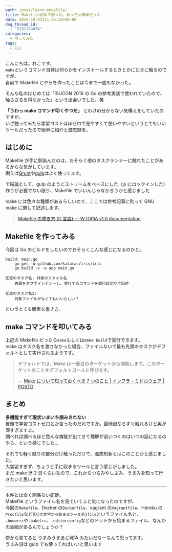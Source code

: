 ```yaml
---
path: /post/learn-makefile/
title: Makefile初めて触った。めっちゃ簡単だった
date: 2016-10-03T11:30:22+00:00
dsq_thread_id:
  - "5191724074"
categories:
  - やってみた
tags:
  - CLI
---
```


こんにちは。れこです。  
`make`というコマンド自体は何らかをインストールするときとかにたまに触るのですが、  
自前で Makefile とやらを作ったことは今まで一度もなかった。

そんな私のはじめては「ISUCON 2016 の Go の参考実装で使われていたので、触らざるを得なかった」という出会いでした。笑

**「うわっ make コマンド叩くやつだ」** とわけの分からない気構えをしていたのですが、  
いざ触ってみたら学習コストほぼゼロで見やすくて使いやすいというとてもいいツールだったので簡単に紹介と備忘録を。

<!--more-->

## はじめに

Makefile が手に馴染んだのは、おそらく他のタスクランナーに触れたことがあるからな気がしています。  
例えば[Grunt](http://gruntjs.com/)や[gulp](http://gulpjs.com/)はよく使ってます。

で結論として、gulp のようにストリームをベースにした（js にロックインした）作りが必要でない限り、Makefile でいいんじゃなかろうかと感じました

make には色々な種類があるらしいので、ここでは参考記事に則って GNU make に関して記述します。

> [Makefile の書き方 (C 言語) &mdash; WTOPIA v1.0 documentation](http://www.ie.u-ryukyu.ac.jp/~e085739/c.makefile.tuts.html)

## Makefile を作ってみる

今回は Go のビルドをしたいのでおそらくこんな感じになるのかと。

```
build: main.go
    go get -u github.com/kataras/iris/iris
    go build -v -o app main.go
```

```
任意のタスク名: 対象のファイル名
    先頭をタブでインデントし、実行するコマンドを改行区切りで記述

任意のタスク名2:
    対象ファイルがなくてもいいらしい？
```

というとても簡素な書き方。

## make コマンドを叩いてみる

上記の Makefile だったら`make`もしくは`make build`で実行できます。  
make はタスク名を渡さなかった場合、ファイルないで最も先頭のタスクがデフォルトとして実行されるようです。

> デフォルトでは、Make は一番目のターゲットから開始します。このターゲットのことをデフォルトゴールと呼びます。
>
> &mdash; [Make について知っておくべき 7 つのこと \| インフラ・ミドルウェア | POSTD](http://postd.cc/7-things-you-should-know-about-make/)

## まとめ

**多機能すぎて現状いまいち掴みきれない**  
冒頭で学習コストゼロとか言ったのだれですか。最低限ならすぐ触れるけど奥が深すぎますよ。  
調べれば調べるほど色んな機能が出てきて理解が追いつくのはいつの話になるのやら、という感じでした…

それでも軽く触りの部分だけ触っただけで、温故知新とはこのことかと感じました。  
大袈裟すぎず、ちょうど手に収まるツールと言う感じがしました。  
まだ make 歴 2 日くらいなので、これからつらみやしぶみ、うまみを知って行きたいと思います。

---

本件とは全く関係ない蛇足。  
Makefile というファイル名を見ていてふと気になったのですが、  
今回の`Makefile`、Docker の`Dockerfile`、vagrant の`Vagrantfile`、Heroku の`Procfile`などの`{大文字から始まるツール名}file`というファイル名と、  
`.bowerrc`や`.babelrc`、`.editorconfig`などのドットから始まるファイル、なんかの派閥があるんでしょうか？

傍から見てると うまみうまあじ戦争 みたいだなーなんて思ってます。  
うまみ派は gulp でも使ってればいいと思います
